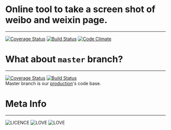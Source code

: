 # Online tool to take a screen shot of weibo and weixin page.
-----------------------------------------------------------------
[![Coverage Status](https://img.shields.io/coveralls/DistPub/weibo_weixin_screen_shot/develop.svg?style=flat-square)](https://coveralls.io/r/DistPub/weibo_weixin_screen_shot?branch=develop)
[![Build Status](https://img.shields.io/travis/DistPub/weibo_weixin_screen_shot/develop.svg?style=flat-square)](https://travis-ci.org/DistPub/weibo_weixin_screen_shot)
[![Code Climate](https://img.shields.io/codeclimate/github/DistPub/weibo_weixin_screen_shot.svg?style=flat-square)](https://codeclimate.com/github/DistPub/weibo_weixin_screen_shot)

# What about `master` branch?
-----------------------------
[![Coverage Status](https://img.shields.io/coveralls/DistPub/weibo_weixin_screen_shot/master.svg?style=flat-square)](https://coveralls.io/r/DistPub/weibo_weixin_screen_shot?branch=master)
[![Build Status](https://img.shields.io/travis/DistPub/weibo_weixin_screen_shot/master.svg?style=flat-square)](https://travis-ci.org/DistPub/weibo_weixin_screen_shot)\
Master branch is our [production](http://tools.dist.pub/)'s code base.
# Meta Info
-----------
![LICENCE](https://img.shields.io/badge/LICENCE-MIT-brightgreen.svg?style=flat-square)
![LOVE](https://img.shields.io/badge/Code%20with-%E2%9D%A4-brightgreen.svg?style=flat-square)
![LOVE](https://img.shields.io/badge/Author-Smite%20Chow-brightgreen.svg?style=flat-square)